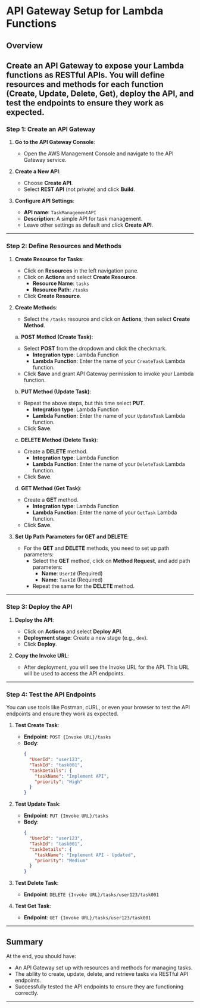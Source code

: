 # API Gateway Setup for Lambda Functions

## Overview

Create an API Gateway to expose your Lambda functions as RESTful APIs. You will define resources and methods for each function (Create, Update, Delete, Get), deploy the API, and test the endpoints to ensure they work as expected.
---
### Step 1: Create an API Gateway

1. **Go to the API Gateway Console**:
   - Open the AWS Management Console and navigate to the API Gateway service.

2. **Create a New API**:
   - Choose **Create API**.
   - Select **REST API** (not private) and click **Build**.

3. **Configure API Settings**:
   - **API name**: `TaskManagementAPI`
   - **Description**: A simple API for task management.
   - Leave other settings as default and click **Create API**.
---
### Step 2: Define Resources and Methods

1. **Create Resource for Tasks**:
   - Click on **Resources** in the left navigation pane.
   - Click on **Actions** and select **Create Resource**.
     - **Resource Name**: `tasks`
     - **Resource Path**: `/tasks`
   - Click **Create Resource**.

2. **Create Methods**:
   - Select the `/tasks` resource and click on **Actions**, then select **Create Method**.

   a. **POST Method (Create Task)**:
   - Select **POST** from the dropdown and click the checkmark.
     - **Integration type**: Lambda Function
     - **Lambda Function**: Enter the name of your `CreateTask` Lambda function.
   - Click **Save** and grant API Gateway permission to invoke your Lambda function.

   b. **PUT Method (Update Task)**:
   - Repeat the above steps, but this time select **PUT**.
     - **Integration type**: Lambda Function
     - **Lambda Function**: Enter the name of your `UpdateTask` Lambda function.
   - Click **Save**.

   c. **DELETE Method (Delete Task)**:
   - Create a **DELETE** method.
     - **Integration type**: Lambda Function
     - **Lambda Function**: Enter the name of your `DeleteTask` Lambda function.
   - Click **Save**.

   d. **GET Method (Get Task)**:
   - Create a **GET** method.
     - **Integration type**: Lambda Function
     - **Lambda Function**: Enter the name of your `GetTask` Lambda function.
   - Click **Save**.

3. **Set Up Path Parameters for GET and DELETE**:
   - For the **GET** and **DELETE** methods, you need to set up path parameters:
     - Select the **GET** method, click on **Method Request**, and add path parameters:
       - **Name**: `UserId` (Required)
       - **Name**: `TaskId` (Required)
     - Repeat the same for the **DELETE** method.
---
### Step 3: Deploy the API

1. **Deploy the API**:
   - Click on **Actions** and select **Deploy API**.
   - **Deployment stage**: Create a new stage (e.g., `dev`).
   - Click **Deploy**.

2. **Copy the Invoke URL**:
   - After deployment, you will see the Invoke URL for the API. This URL will be used to access the API endpoints.
---
### Step 4: Test the API Endpoints

You can use tools like Postman, cURL, or even your browser to test the API endpoints and ensure they work as expected.

1. **Test Create Task**:
   - **Endpoint**: `POST {Invoke URL}/tasks`
   - **Body**:
     ```json
     {
       "UserId": "user123",
       "TaskId": "task001",
       "taskDetails": {
         "taskName": "Implement API",
         "priority": "High"
       }
     }
     ```

2. **Test Update Task**:
   - **Endpoint**: `PUT {Invoke URL}/tasks`
   - **Body**:
     ```json
     {
       "UserId": "user123",
       "TaskId": "task001",
       "taskDetails": {
         "taskName": "Implement API - Updated",
         "priority": "Medium"
       }
     }
     ```

3. **Test Delete Task**:
   - **Endpoint**: `DELETE {Invoke URL}/tasks/user123/task001`

4. **Test Get Task**:
   - **Endpoint**: `GET {Invoke URL}/tasks/user123/task001`

---
## Summary
At the end, you should have:
- An API Gateway set up with resources and methods for managing tasks.
- The ability to create, update, delete, and retrieve tasks via RESTful API endpoints.
- Successfully tested the API endpoints to ensure they are functioning correctly.

---
